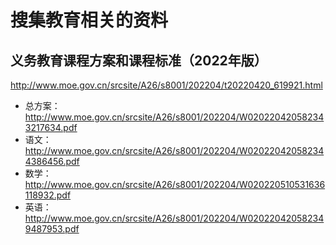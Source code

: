 # 搜集教育相关的资料

## 义务教育课程方案和课程标准（2022年版）
http://www.moe.gov.cn/srcsite/A26/s8001/202204/t20220420_619921.html

- 总方案：http://www.moe.gov.cn/srcsite/A26/s8001/202204/W020220420582343217634.pdf
- 语文：http://www.moe.gov.cn/srcsite/A26/s8001/202204/W020220420582344386456.pdf
- 数学：http://www.moe.gov.cn/srcsite/A26/s8001/202204/W020220510531636118932.pdf
- 英语：http://www.moe.gov.cn/srcsite/A26/s8001/202204/W020220420582349487953.pdf
